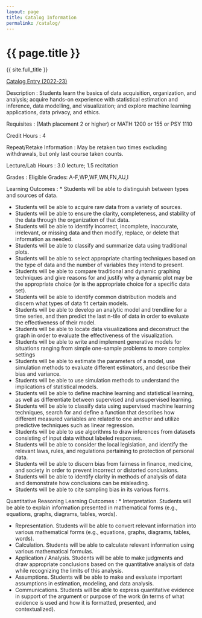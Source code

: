 ```yaml
---
layout: page
title: Catalog Information
permalink: /catalog/
---
```


# {{ page.title }}

{{ site.full_title }}

[Catalog Entry (2022-23)](https://www.catalogs.ohio.edu/preview_course_nopop.php?catoid=75&coid=423264)

Description
: Students learn the basics of data acquisition, organization, and analysis; acquire hands-on experience with statistical estimation and inference, data modelling, and visualization; and explore machine learning applications, data privacy, and ethics.

Requisites
: (Math placement 2 or higher) or MATH 1200 or 155 or PSY 1110

Credit Hours 
: 4

<!-- <dt>OHIO BRICKS</dt>      :***** NOT UNTIL OT36 APPROVED-->
<!--<dt>General Education Code (students who entered prior to Fall 2021-22) :???-->

Repeat/Retake Information 
: May be retaken two times excluding withdrawals, but only last course taken counts.

Lecture/Lab Hours 
: 3.0 lecture; 1.5 recitation

Grades 
: Eligible Grades: A-F,WP,WF,WN,FN,AU,I
  
  <!--Course Transferability :OT36 course: <a href="">TMM0</a>PLANNED-->
  <!-- <dt>College Credit Plus :*****Level 1 DUNNO -->

Learning Outcomes
: * Students will be able to distinguish between types and sources of data.
  * Students will be able to acquire raw data from a variety of sources.
  * Students will be able to ensure the clarity, completeness, and stability of the data through the organization of that data.
  * Students will be able to identify incorrect, incomplete, inaccurate, irrelevant, or missing data and then modify, replace, or delete that information as needed.
  * Students will be able to classify and summarize data using traditional plots.
  * Students will be able to select appropriate charting techniques based on the type of data and the number of variables they intend to present.
  * Students will be able to compare traditional and dynamic graphing techniques and give reasons for and justify why a dynamic plot may be the appropriate choice (or is the appropriate choice for a specific data set).
  * Students will be able to identify common distribution models and discern what types of data fit certain models.
  * Students will be able to develop an analytic model and trendline for a time series, and then predict the last n-tile of data in order to evaluate the effectiveness of their model.
  * Students will be able to locate data visualizations and deconstruct the graph in order to evaluate the effectiveness of the visualization.
  * Students will be able to write and implement generative models for situations ranging from simple one-sample problems to more complex settings
  * Students will be able to estimate the parameters of a model, use simulation methods to evaluate different estimators, and describe their bias and variance.
  * Students will be able to use simulation methods to understand the implications of statistical models.
  * Students will be able to define machine learning and statistical learning, as well as differentiate between supervised and unsupervised learning. 
  * Students will be able to classify data using supervised machine learning techniques, search for and define a function that describes how different measured variables are related to one another and utilize predictive techniques such as linear regression.
  * Students will be able to use algorithms to draw inferences from datasets consisting of input data without labeled responses. 
  * Students will be able to consider the local legislation, and identify the relevant laws, rules, and regulations pertaining to protection of personal data.
  * Students will be able to discern bias from fairness in finance, medicine, and society in order to prevent incorrect or distorted conclusions.
  * Students will be able to identify clarity in methods of analysis of data and demonstrate how conclusions can be misleading.
  * Students will be able to cite sampling bias in its various forms.
      
Quantitative Reasoning Learning Outcomes
: * Interpretation. Students will be able to explain information presented in mathematical forms (e.g., equations, graphs, diagrams, tables, words).
  * Representation. Students will be able to convert relevant information into various mathematical forms (e.g., equations, graphs, diagrams, tables, words).
  * Calculation. Students will be able to calculate relevant information using various mathematical formulas.
  * Application / Analysis. Students will be able to make judgments and draw appropriate conclusions based on the quantitative analysis of data while recognizing the limits of this analysis.
  * Assumptions. Students will be able to make and evaluate important assumptions in estimation, modeling, and data analysis.
  * Communications. Students will be able to express quantitative evidence in support of the argument or purpose of the work (in terms of what evidence is used and how it is formatted, presented, and contextualized).	  
      
